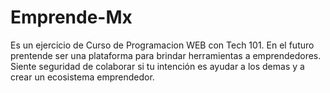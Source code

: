 # Emprende-Mx
Es un ejercicio de Curso de Programacion WEB con Tech 101.
En el futuro prentende ser una plataforma para brindar herramientas a emprendedores.
Siente seguridad de colaborar si tu intención es ayudar a los demas y a crear un ecosistema emprendedor.
